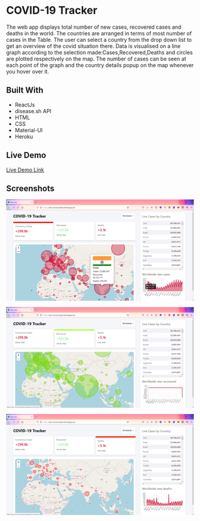 # COVID-19 Tracker

The web app displays total number of new cases, recovered cases and deaths in the world. The countries are arranged in terms of most number of cases in the Table. 
The user can select a country from the drop down list to get an overview of the covid situation there. Data is visualised on a line graph according to the selection made:Cases,Recovered,Deaths and circles are plotted respectively on the map.
The number of cases can be seen at each point of the graph and the country details popup on the map whenever you hover over it. 

## Built With
- ReactJs
- disease.sh API
- HTML
- CSS
- Material-UI
- Heroku

## Live Demo
[Live Demo Link](https://vais-corona-tracker.herokuapp.com/)

## Screenshots
![Stats_totalcases](./s1.png)

![Stats_recovered](./s2.png)

![Stats_death_cases](./s3.png)
